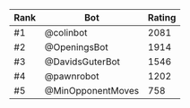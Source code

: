 Rank|Bot|Rating
---|---|---
#1|@colinbot|2081
#2|@OpeningsBot|1914
#3|@DavidsGuterBot|1546
#4|@pawnrobot|1202
#5|@MinOpponentMoves|758
